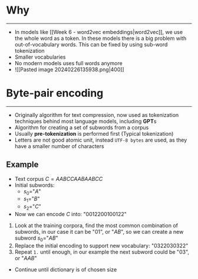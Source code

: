 
# Why
---

* In models like [[Week 6 - word2vec embeddings|word2vec]], we use the whole word as a token. In these models there is a big problem with out-of-vocabulary words. This can be fixed by using sub-word tokenization
* Smaller vocabularies
* No modern models uses full words anymore
* ![[Pasted image 20240226135938.png|400]]


# Byte-pair encoding
---

* Originally algorithm for text compression, now used as tokenization techniques behind most language models, including **GPT**s
* Algorithm for creating a set of subwords from a corpus
* Usually **pre-tokenization** is performed first (Typical tokenization)
* Letters are not good atomic unit, instead `UTF-8 bytes` are used, as they have a smaller number of characters


## Example

* Text corpus $C=AABCCAABAABCC$
* Initial subwords:
	* $s_0=$"$A$"
	* $s_1=$"$B$"
	* $s_2=$"$C$"
* Now we can encode $C$ into: "$0012200100122$"
1.  Look at the training corpora, find the most common combination of subwords, in our case it can be "$01$", or "$AB$", so we can create a new subword $s_0=$"$AB$"
2. Replace the initial encoding to support new vocabulary: "$0322030322$"
3. Repeat `1.` until enough, in our example the next subword could be "$03$", or "$AAB$"
* Continue until dictionary is of chosen size